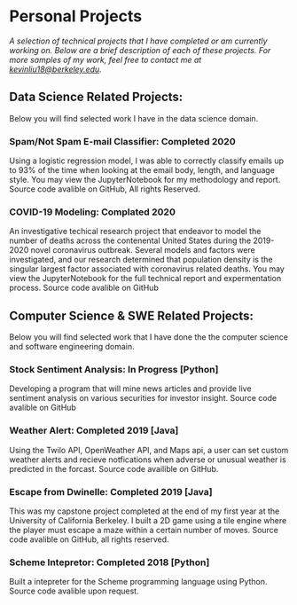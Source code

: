# Personal Projects

*A selection of technical projects that I have completed or am currently working on. Below are
a brief description of each of these projects. For more samples of my work, feel free to contact me
at kevinliu18@berkeley.edu.*

## Data Science Related Projects:
Below you will find selected work I have in the data science domain. 

### Spam/Not Spam E-mail Classifier: Completed 2020
Using a logistic regression model, I was able to correctly classify emails up to 93% of the time
when looking at the email body, length, and language style. You may view the JupyterNotebook
for my methodology and report. 
Source code avalible on GitHub, All rights Reserved.

### COVID-19 Modeling: Complated 2020
An investigative techical research project that endeavor to model the number of deaths across the contenental United States
during the 2019-2020 novel coronavirus outbreak. Several models and factors were investigated, and our research determined that population density is the singular largest factor associated with coronavirus related deaths. You may view the JupyterNotebook for the full technical report and expermentation process.
Source code avalible on GitHub
## Computer Science & SWE Related Projects:
Below you will find selected work that I have done the the computer science and software engineering domain.

### Stock Sentiment Analysis: In Progress [Python]
Developing a program that will mine news articles and provide live sentiment analysis on various securities for investor insight.
Source code avalible on GitHub
### Weather Alert: Completed 2019 [Java]
Using the Twilo API, OpenWeather API, and Maps api, a user can set custom weather alerts and recieve notfications
when adverse or unusual weather is predicted in the forcast. Source code availible on GitHub.

### Escape from Dwinelle: Completed 2019 [Java]
This was my capstone project completed at the end of my first year at the University of California Berkeley.
I built a 2D game using a tile engine where the player must escape a maze within a certain number of moves.
Source code avalible on GitHub, all rights reserved.

### Scheme Intepretor: Completed 2018 [Python]
Built a intepreter for the Scheme programming language using Python. Source code avalible
upon request. 



